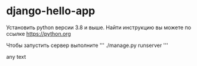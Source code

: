# django-hello-app

Установить python  версии 3.8 и  выше. Найти инструкцию вы можете по ссылке https://python.org

Чтобы запустить сервер выполните 
'''
./manage.py runserver
'''


any text